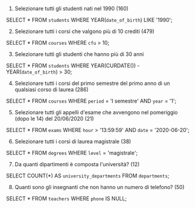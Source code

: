 1. Selezionare tutti gli studenti nati nel 1990 (160)

SELECT *
FROM `students`
WHERE YEAR(`date_of_birth`) LIKE '1990';

2. Selezionare tutti i corsi che valgono più di 10 crediti (479)

SELECT *
FROM `courses`
WHERE `cfu` > 10;

3. Selezionare tutti gli studenti che hanno più di 30 anni

SELECT *
FROM `students`
WHERE YEAR(CURDATE()) - YEAR(`date_of_birth`) > 30;

4. Selezionare tutti i corsi del primo semestre del primo anno di un qualsiasi corso di
laurea (286)

SELECT *
FROM `courses`
WHERE `period` = 'I semestre'
AND `year` = '1';

5. Selezionare tutti gli appelli d'esame che avvengono nel pomeriggio (dopo le 14) del
20/06/2020 (21)

SELECT *
FROM `exams`
WHERE `hour` > '13:59:59'
AND `date` = '2020-06-20';

6. Selezionare tutti i corsi di laurea magistrale (38)

SELECT *
FROM `degrees`
WHERE `level` = 'magistrale';

7. Da quanti dipartimenti è composta l'università? (12)

SELECT COUNT(*) AS `university_departments`
FROM `departments`;

8. Quanti sono gli insegnanti che non hanno un numero di telefono? (50)

SELECT *
FROM `teachers`
WHERE `phone` IS NULL;